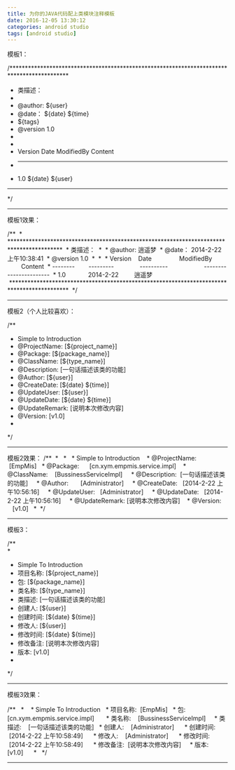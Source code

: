 ```yaml
---
title: 为你的JAVA代码配上类模块注释模板
date: 2016-12-05 13:30:12
categories: android studio
tags: [android studio]
---
```



模板1：


/*******************************************************************************************
 * 类描述：
 *
 * @author: ${user}
 * @date： ${date} ${time}
 * ${tags}
 * @version 1.0
 *
 *
 * Version    Date       ModifiedBy                 Content
 * -------- ---------    ----------         ------------------------
 * 1.0      ${date}       ${user}                             
 *******************************************************************************************
 */

--------------------- 

模板1效果：

/**
 * *****************************************************************************************
 * 类描述：
 *
 * @author: 逍遥梦
 * @date： 2014-2-22 上午10:38:41
 * @version 1.0
 *
 *
 * Version    Date                ModifiedBy                 Content
 * --------        ---------               ----------                     -----------------------
 * 1.0             2014-2-22         逍遥梦                             
 *******************************************************************************************
 */

--------------------- 

模板2（个人比较喜欢）：

/**   
 * Simple to Introduction  
 * @ProjectName:  [${project_name}] 
 * @Package:      [${package_name}]  
 * @ClassName:    [${type_name}]   
 * @Description:  [一句话描述该类的功能]   
 * @Author:       [${user}]   
 * @CreateDate:   [${date} ${time}]   
 * @UpdateUser:   [${user}]   
 * @UpdateDate:   [${date} ${time}]   
 * @UpdateRemark: [说明本次修改内容]  
 * @Version:      [v1.0] 
 *    
 */

--------------------- 

模板2效果：
/**
 * 
 * 
 * Simple to Introduction  
 * @ProjectName:  [EmpMis] 
 * @Package:      [cn.xym.empmis.service.impl]  
 * @ClassName:    [BussinessServiceImpl]   
 * @Description:  [一句话描述该类的功能]   
 * @Author:       [Administrator]   
 * @CreateDate:   [2014-2-22 上午10:56:16]   
 * @UpdateUser:   [Administrator]   
 * @UpdateDate:   [2014-2-22 上午10:56:16]   
 * @UpdateRemark: [说明本次修改内容]  
 * @Version:      [v1.0] 
 *
 */

--------------------- 


模板3：


 /**   
  * 
  * Simple To Introduction
  * 项目名称:  [${project_name}]
  * 包:        [${package_name}]    
  * 类名称:    [${type_name}]  
  * 类描述:    [一句话描述该类的功能]
  * 创建人:    [${user}]   
  * 创建时间:  [${date} ${time}]   
  * 修改人:    [${user}]   
  * 修改时间:  [${date} ${time}]   
  * 修改备注:  [说明本次修改内容]  
  * 版本:      [v1.0]   
  *    
  */

--------------------- 

模板3效果：

/**
  * 
  * Simple To Introduction
  * 项目名称:  [EmpMis]
  * 包:       [cn.xym.empmis.service.impl]    
  * 类名称:    [BussinessServiceImpl]  
  * 类描述:    [一句话描述该类的功能]
  * 创建人:    [Administrator]   
  * 创建时间:  [2014-2-22 上午10:58:49]   
  * 修改人:    [Administrator]   
  * 修改时间:  [2014-2-22 上午10:58:49]   
  * 修改备注:  [说明本次修改内容]  
  * 版本:     [v1.0]   
  *
  */

--------------------- 

